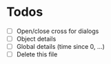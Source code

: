 # Todos
- [ ] Open/close cross for dialogs
- [ ] Object details
- [ ] Global details (time since 0, ...)
- [ ] Delete this file
